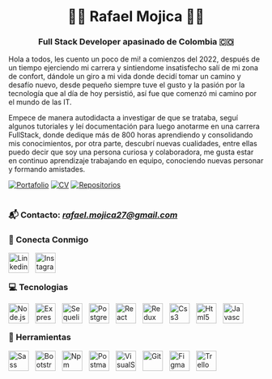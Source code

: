 <h1 align="center">🧑‍💻 Rafael Mojica 🧑‍💻</h1>

<h3 align="center">Full Stack Developer apasinado de Colombia 🇨🇴</h3>

Hola a todos, les cuento un poco de mi! a comienzos del 2022, después de un tiempo ejerciendo mi carrera y sintiendome insatisfecho salí de mi zona de confort, dándole un giro a mi vida donde decidí tomar un camino y desafío nuevo, desde pequeño siempre tuve el gusto y la pasión por la tecnología que al día de hoy persistió, así fue que comenzó mi camino por el mundo de las IT.

Empece de manera autodidacta a investigar de que se trataba, seguí algunos tutoriales y leí documentación para luego anotarme en una carrera FullStack, donde dedique más de 800 horas aprendiendo y consolidando mis conocimientos, por otra parte, descubrí nuevas cualidades, entre ellas puedo decir que soy una persona curiosa y colaboradora, me gusta estar en continuo aprendizaje trabajando en equipo, conociendo nuevas personar y formando amistades.
 
 <p align="left">
      <a href="https://www.linkedin.com/in/rafamojica/">
         <img alt="Portafolio" title="Mira mi portafolio" src="https://custom-icon-badges.demolab.com/badge/-Mi%20Portafolio-blue?style=for-the-badge&logoColor=white&logo=portafolio"/></a>
       <a href="https://www.linkedin.com/in/rafamojica/">
         <img alt="CV" title="Mira mi CV" src="https://custom-icon-badges.demolab.com/badge/-Mi CV-F25278?style=for-the-badge&logo=download&logoColor=white"/></a>
        <a href="https://github.com/RafaMojica?tab=repositories">
         <img alt="Repositorios" title="Mira mis repositorios" src="https://custom-icon-badges.demolab.com/badge/-Mis%20Repositorios-orange?style=for-the-badge&logoColor=white&logo=repo"/></a>
   </p>

#

### 📬 Contacto: <em>rafael.mojica27@gmail.com</em>

### 🤗 Conecta Conmigo

<a href="https://www.linkedin.com/in/rafamojica/" target="_blank" rel="noopener noreferrer">
  <img align="left" alt="Linkedin" width="40px" style="padding-right:10px" src="https://cdn.jsdelivr.net/gh/devicons/devicon/icons/linkedin/linkedin-original.svg" />
</a>
<a href="https://www.instagram.com/tartaruga_nago/" target="_blank" rel="noopener noreferrer">
  <img align="left" alt="Instagram" width="40px" style="padding-right:10px" src="https://raw.githubusercontent.com/rahuldkjain/github-profile-readme-generator/master/src/images/icons/Social/instagram.svg" />
</a>
<br/><br/>

### 💻 Tecnologias

<img align="left" alt="Node.js" width="40px" style="padding-right:10px" src="https://cdn.jsdelivr.net/gh/devicons/devicon/icons/nodejs/nodejs-original.svg" />
<img align="left" alt="Express" width="40px" style="padding-right:10px" src="https://cdn.jsdelivr.net/gh/devicons/devicon/icons/express/express-original.svg" />
<img align="left" alt="Sequelize" width="40px" style="padding-right:10px" src="https://cdn.jsdelivr.net/gh/devicons/devicon/icons/sequelize/sequelize-original.svg" />
<img align="left" alt="Postgresql" width="40px" style="padding-right:10px" src="https://cdn.jsdelivr.net/gh/devicons/devicon/icons/postgresql/postgresql-original.svg" />
<img align="left" alt="React" width="40px" style="padding-right:10px" src="https://cdn.jsdelivr.net/gh/devicons/devicon/icons/react/react-original.svg" />
<img align="left" alt="Redux" width="40px" style="padding-right:10px" src="https://cdn.jsdelivr.net/gh/devicons/devicon/icons/redux/redux-original.svg" />
<img align="left" alt="Css3" width="40px" style="padding-right:10px" src="https://cdn.jsdelivr.net/gh/devicons/devicon/icons/css3/css3-original.svg" />
<img align="left" alt="Html5" width="40px" style="padding-right:10px" src="https://cdn.jsdelivr.net/gh/devicons/devicon/icons/html5/html5-original.svg" />
<img align="left" alt="Javascript" width="40px" style="padding-right:10px" src="https://cdn.jsdelivr.net/gh/devicons/devicon/icons/javascript/javascript-original.svg" />
<br/><br/>

### 🧰 Herramientas

<img align="left" alt="Sass" width="40px" style="padding-right:10px" src="https://cdn.jsdelivr.net/gh/devicons/devicon/icons/sass/sass-original.svg" />
<img align="left" alt="Bootstrap" width="40px" style="padding-right:10px" src="https://cdn.jsdelivr.net/gh/devicons/devicon/icons/bootstrap/bootstrap-original.svg" />
<img align="left" alt="Npm" width="40px" style="padding-right:10px" src="https://cdn.jsdelivr.net/gh/devicons/devicon/icons/npm/npm-original-wordmark.svg" />
<img align="left" alt="Postman" width="40px" style="padding-right:10px" src="https://www.vectorlogo.zone/logos/getpostman/getpostman-icon.svg" />
<img align="left" alt="VisualStudio" width="40px" style="padding-right:10px" src="https://cdn.jsdelivr.net/gh/devicons/devicon/icons/visualstudio/visualstudio-plain.svg" />
<img align="left" alt="Git" width="40px" style="padding-right:10px" src="https://cdn.jsdelivr.net/gh/devicons/devicon/icons/git/git-original.svg" />
<img align="left" alt="Figma" width="40px" style="padding-right:10px" src="https://cdn.jsdelivr.net/gh/devicons/devicon/icons/figma/figma-original.svg" />
<img align="left" alt="Trello" width="40px" style="padding-right:10px" src="https://cdn.jsdelivr.net/gh/devicons/devicon/icons/trello/trello-plain.svg" />
